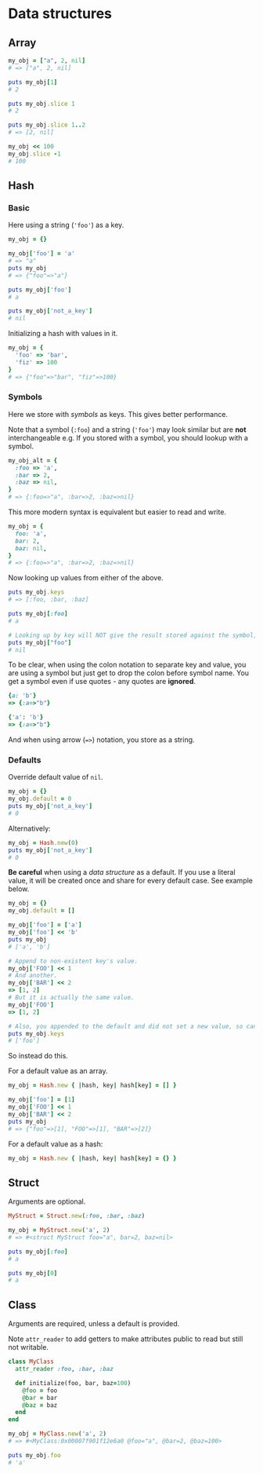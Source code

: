 # Data structures

## Array

```ruby
my_obj = ["a", 2, nil]
# => ["a", 2, nil]

puts my_obj[1]
# 2

puts my_obj.slice 1
# 2

puts my_obj.slice 1..2
# => [2, nil]

my_obj << 100
my_obj.slice -1
# 100
```

## Hash

### Basic

Here using a string (`'foo'`) as a key.

```ruby
my_obj = {}

my_obj['foo'] = 'a'
# => "a"
puts my_obj
# => {"foo"=>"a"}

puts my_obj['foo']
# a

puts my_obj['not_a_key']
# nil
```

Initializing a hash with values in it.

```ruby
my_obj = {
  'foo' => 'bar', 
  'fiz' => 100 
}
# => {"foo"=>"bar", "fiz"=>100}
```

### Symbols

Here we store with _symbols_ as keys. This gives better performance. 

Note that a symbol (`:foo`) and a string (`'foo'`) may look similar but are **not** interchangeable e.g. If you stored with a symbol, you should lookup with a symbol.

```ruby
my_obj_alt = {
  :foo => 'a',
  :bar => 2,
  :baz => nil,
}
# => {:foo=>"a", :bar=>2, :baz=>nil}
```

This more modern syntax is equivalent but easier to read and write.

```ruby
my_obj = {
  foo: 'a',
  bar: 2,
  baz: nil,
}
# => {:foo=>"a", :bar=>2, :baz=>nil}
```

Now looking up values from either of the above.

```ruby
puts my_obj.keys
# => [:foo, :bar, :baz]

puts my_obj[:foo]
# a

# Looking up by key will NOT give the result stored against the symbol, but nil.
puts my_obj["foo"]
# nil
```

To be clear, when using the colon notation to separate key and value, you are using a symbol but just get to drop the colon before symbol name. You get a symbol even if use quotes - any quotes are **ignored**. 

```ruby
{a: 'b'}
=> {:a=>"b"}

{'a': 'b'}
=> {:a=>"b"}
```

And when using arrow (`=>`) notation, you store as a string.


### Defaults

Override default value of `nil`.

```ruby
my_obj = {}
my_obj.default = 0
puts my_obj['not_a_key']
# 0
```

Alternatively:

```ruby
my_obj = Hash.new(0)
puts my_obj['not_a_key']
# 0
```

**Be careful** when using a _data structure_ as a default. If you use a literal value, it will be created once and share for every default case. See example below.

```ruby
my_obj = {}
my_obj.default = []

my_obj['foo'] = ['a']
my_obj['foo'] << 'b'
puts my_obj
# ['a', 'b']

# Append to non-existent key's value.
my_obj['FOO'] << 1
# And another.
my_obj['BAR'] << 2
=> [1, 2]
# But it is actually the same value.
my_obj['FOO']
=> [1, 2]

# Also, you appended to the default and did not set a new value, so can't actually see in value in other views.
puts my_obj.keys
# ['foo']
```

So instead do this. 

For a default value as an array.

```ruby
my_obj = Hash.new { |hash, key| hash[key] = [] }

my_obj['foo'] = [1]
my_obj['FOO'] << 1
my_obj['BAR'] << 2
puts my_obj
# => {"foo"=>[1], "FOO"=>[1], "BAR"=>[2]}
```

For a default value as a hash:

```ruby
my_obj = Hash.new { |hash, key| hash[key] = {} }
```

## Struct

Arguments are optional.

```ruby
MyStruct = Struct.new(:foo, :bar, :baz)

my_obj = MyStruct.new('a', 2)
# => #<struct MyStruct foo="a", bar=2, baz=nil>

puts my_obj[:foo]
# a

puts my_obj[0]
# a
```

## Class

Arguments are required, unless a default is provided.

Note `attr_reader` to add getters to make attributes public to read but still not writable.

```ruby
class MyClass
  attr_reader :foo, :bar, :baz

  def initialize(foo, bar, baz=100)
    @foo = foo
    @bar = bar
    @baz = baz
  end
end

my_obj = MyClass.new('a', 2)
# => #<MyClass:0x00007f901f12e6a0 @foo="a", @bar=2, @baz=100>

puts my_obj.foo
# 'a'
```
